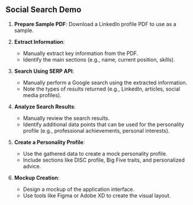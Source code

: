 ## Social Search Demo

1. **Prepare Sample PDF**: Download a LinkedIn profile PDF to use as a sample.

2. **Extract Information**:
   - Manually extract key information from the PDF.
   - Identify the main sections (e.g., name, current position, skills).

3. **Search Using SERP API**:
   - Manually perform a Google search using the extracted information.
   - Note the types of results returned (e.g., LinkedIn, articles, social media profiles).

4. **Analyze Search Results**:
   - Manually review the search results.
   - Identify additional data points that can be used for the personality profile (e.g., professional achievements, personal interests).

5. **Create a Personality Profile**:
   - Use the gathered data to create a mock personality profile.
   - Include sections like DISC profile, Big Five traits, and personalized advice.

6. **Mockup Creation**:
   - Design a mockup of the application interface.
   - Use tools like Figma or Adobe XD to create the visual layout.

